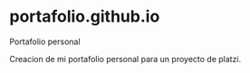 # portafolio.github.io
Portafolio personal

Creacion de mi portafolio personal para un proyecto de platzi.

